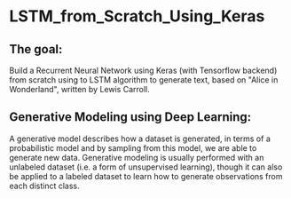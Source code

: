 # LSTM_from_Scratch_Using_Keras

## The goal: 
Build a Recurrent Neural Network using Keras (with Tensorflow backend) from scratch using to LSTM algorithm to generate text, based on "Alice in Wonderland", written by Lewis Carroll.

## Generative Modeling using Deep Learning:
A generative model describes how a dataset is generated, in terms of a probabilistic model and by sampling from this model, we are able to generate new data.
Generative modeling is usually performed with an unlabeled dataset (i.e. a form of unsupervised learning), though it can also be applied to a labeled dataset to learn how to generate observations from each distinct class.
